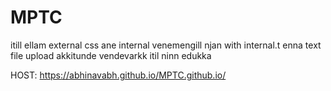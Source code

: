 # MPTC

itill ellam external css ane internal venemengill njan with internal.t enna text file upload akkitunde vendevarkk itil ninn edukka


HOST:   https://abhinavabh.github.io/MPTC.github.io/
